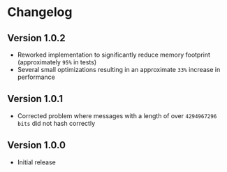 # Changelog

## Version 1.0.2

- Reworked implementation to significantly reduce memory footprint (approximately `95%` in tests)
- Several small optimizations resulting in an approximate `33%` increase in performance

## Version 1.0.1

- Corrected problem where messages with a length of over `4294967296 bits` did not hash correctly

## Version 1.0.0

- Initial release
